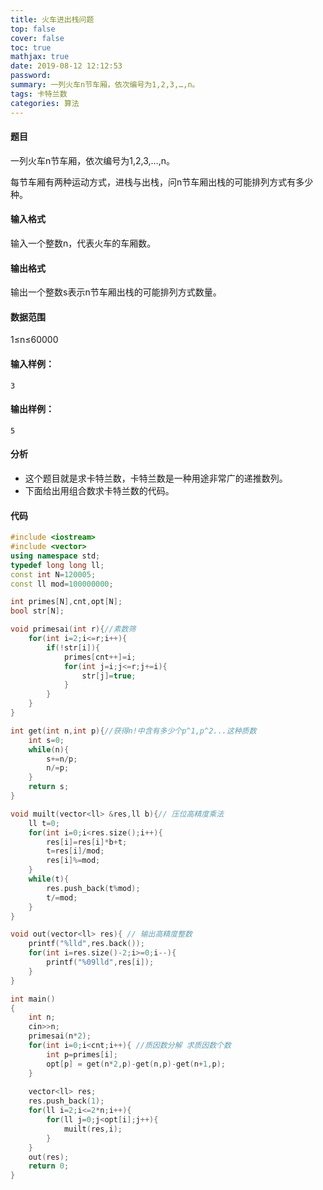 ```yaml
---
title: 火车进出栈问题
top: false
cover: false
toc: true
mathjax: true
date: 2019-08-12 12:12:53
password:
summary: 一列火车n节车厢，依次编号为1,2,3,…,n。
tags: 卡特兰数
categories: 算法
---
```


#### 题目
一列火车n节车厢，依次编号为1,2,3,…,n。

每节车厢有两种运动方式，进栈与出栈，问n节车厢出栈的可能排列方式有多少种。
#### 输入格式
输入一个整数n，代表火车的车厢数。

#### 输出格式
输出一个整数s表示n节车厢出栈的可能排列方式数量。

#### 数据范围
1≤n≤60000
#### 输入样例：

    3

#### 输出样例：

    5

#### 分析

 - 这个题目就是求卡特兰数，卡特兰数是一种用途非常广的递推数列。
 - 下面给出用组合数求卡特兰数的代码。

#### 代码
 

```cpp 
#include <iostream>
#include <vector>
using namespace std;
typedef long long ll;
const int N=120005;
const ll mod=100000000;

int primes[N],cnt,opt[N];
bool str[N];

void primesai(int r){//素数筛 
	for(int i=2;i<=r;i++){
		if(!str[i]){
			primes[cnt++]=i;
			for(int j=i;j<=r;j+=i){
				str[j]=true;
			}
		}
	}
}

int get(int n,int p){//获得n!中含有多少个p^1,p^2...这种质数 
	int s=0;
	while(n){
		s+=n/p;
		n/=p;
	}
	return s; 
}

void muilt(vector<ll> &res,ll b){// 压位高精度乘法 
	ll t=0;
	for(int i=0;i<res.size();i++){
		res[i]=res[i]*b+t;
		t=res[i]/mod;
		res[i]%=mod;
	}
	while(t){
		res.push_back(t%mod);
		t/=mod;
	}
}

void out(vector<ll> res){ // 输出高精度整数 
	printf("%lld",res.back());
	for(int i=res.size()-2;i>=0;i--){
		printf("%09lld",res[i]);
	}
}

int main()
{
	int n;
	cin>>n;
	primesai(n*2);
	for(int i=0;i<cnt;i++){ //质因数分解 求质因数个数 
		int p=primes[i];
		opt[p] = get(n*2,p)-get(n,p)-get(n+1,p);
	}
	
	vector<ll> res;
	res.push_back(1);
	for(ll i=2;i<=2*n;i++){ 
		for(ll j=0;j<opt[i];j++){
			muilt(res,i);
		}
	}
	out(res);
	return 0;
}
```
